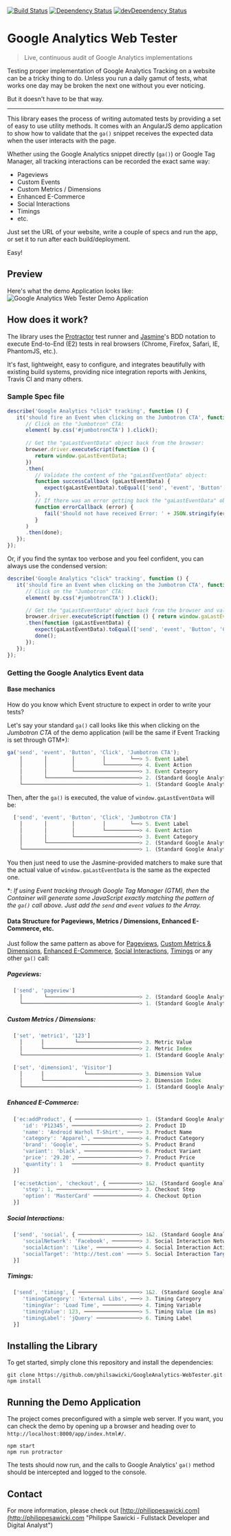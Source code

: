 [![Build Status](https://travis-ci.org/philsawicki/GoogleAnalytics-WebTester.svg?branch=master)](https://travis-ci.org/philsawicki/GoogleAnalytics-WebTester)
[![Dependency Status](https://david-dm.org/philsawicki/GoogleAnalytics-WebTester.svg)](https://david-dm.org/philsawicki/GoogleAnalytics-WebTester)
[![devDependency Status](https://david-dm.org/philsawicki/GoogleAnalytics-WebTester/dev-status.svg)](https://david-dm.org/philsawicki/GoogleAnalytics-WebTester#info=devDependencies)

# Google Analytics Web Tester

> Live, continuous audit of Google Analytics implementations

Testing proper implementation of Google Analytics Tracking on a website can be a tricky thing to do. Unless you run a daily gamut of tests, what works one day may be broken the next one without you ever noticing.

But it doesn't have to be that way.

___

<!---
Automating the process of validating that tracking events are fired when the user interacts with the page can ease the development process and speed up the delivery of new features. It can also contribute to the sharing of Analytics knowledge by empowering everyone on the team with particular responsibilities:

* Digital Marketers spend less time working out the implementation details ;
* Business Analysts can formulate proper Acceptance Criterias for their User Stories ;
* Developers can gain a better understanding of the business goals ;
* QAs can spend more time testing other parts of the application.
-->

This library eases the process of writing automated tests by providing a set of easy to use utility methods. It comes with an AngularJS demo application to show how to validate that the `ga()` snippet receives the expected data when the user interacts with the page.


Whether using the Google Analytics snippet directly (`ga()`) or Google Tag Manager, all tracking interactions can be recorded the exact same way:

* Pageviews
* Custom Events
* Custom Metrics / Dimensions
* Enhanced E-Commerce
* Social Interactions
* Timings
* etc.

Just set the URL of your website, write a couple of specs and run the app, or set it to run after each build/deployment.

Easy!

## Preview

Here's what the demo Application looks like:
![Google Analytics Web Tester Demo Application](https://raw.githubusercontent.com/philsawicki/GoogleAnalytics-WebTester/screenshots/Google%20Analytics%20Web%20Tester%20Demo%20Application%20Screenshot.png "Google Analytics Web Tester Demo Application")

## How does it work?

The library uses the [Protractor](http://angular.github.io/protractor/#/ "Protractor") test runner and [Jasmine](http://jasmine.github.io/ "Jasmine")'s BDD notation to execute End-to-End (E2) tests in real browsers (Chrome, Firefox, Safari, IE, PhantomJS, etc.). 

It's fast, lightweight, easy to configure, and integrates beautifully with existing build systems, providing nice integration reports with Jenkins, Travis CI and many others.

### Sample Spec file
```javascript
describe('Google Analytics "click" tracking', function () {
   it('should fire an Event when clicking on the Jumbotron CTA', function (done) {
      // Click on the "Jumbotron" CTA:
      element( by.css('#jumbotronCTA') ).click();
  
      // Get the "gaLastEventData" object back from the browser:
      browser.driver.executeScript(function () {
         return window.gaLastEventData;
      })
      .then(
         // Validate the content of the "gaLastEventData" object:
         function successCallback (gaLastEventData) {
            expect(gaLastEventData).toEqual(['send', 'event', 'Button', 'Click', 'Jumbotron CTA']);
         },
         // If there was an error getting back the "gaLastEventData" object from the browser, fail the test:
         function errorCallback (error) {
            fail('Should not have received Error: ' + JSON.stringify(error));
         }
      )
      .then(done);
   });
});
```

Or, if you find the syntax too verbose and you feel confident, you can always use the condensed version:
```javascript
describe('Google Analytics "click" tracking', function () {
   it('should fire an Event when clicking on the Jumbotron CTA', function (done) {
      // Click on the "Jumbotron" CTA:
      element( by.css('#jumbotronCTA') ).click();

      // Get the "gaLastEventData" object back from the browser and validate its data:
      browser.driver.executeScript(function () { return window.gaLastEventData; })
      .then(function (gaLastEventData) {
         expect(gaLastEventData).toEqual(['send', 'event', 'Button', 'Click', 'Jumbotron CTA']);
         done();
      });
   });
});
```

### Getting the Google Analytics Event data

#### Base mechanics

How do you know which Event structure to expect in order to write your tests?

Let's say your standard `ga()` call looks like this when clicking on the _Jumbotron CTA_ of the demo application (will be the same if Event Tracking is set through GTM*):
```javascript
ga('send', 'event', 'Button', 'Click', 'Jumbotron CTA');
    │       │        │         │        └──> 5. Event Label
    │       │        │         └───────────> 4. Event Action
    │       │        └─────────────────────> 3. Event Category
    │       └──────────────────────────────> 2. (Standard Google Analytics parameter)
    └──────────────────────────────────────> 1. (Standard Google Analytics parameter)
```
Then, after the `ga()` is executed, the value of `window.gaLastEventData` will be:
```javascript
  ['send', 'event', 'Button', 'Click', 'Jumbotron CTA']
    │       │        │         │        └──> 5. Event Label
    │       │        │         └───────────> 4. Event Action
    │       │        └─────────────────────> 3. Event Category
    │       └──────────────────────────────> 2. (Standard Google Analytics parameter)
    └──────────────────────────────────────> 1. (Standard Google Analytics parameter)
```
You then just need to use the Jasmine-provided matchers to make sure that the actual value of `window.gaLastEventData` is the same as the expected one.

*: _If using Event tracking through Google Tag Manager (GTM), then the Container will generate some JavaScript exactly matching the pattern of the `ga()` call above. Just add the `send` and `event` values to the Array._

#### Data Structure for Pageviews, Metrics / Dimensions, Enhanced E-Commerce, etc.

Just follow the same pattern as above for [Pageviews](https://developers.google.com/analytics/devguides/collection/analyticsjs/field-reference#customs "Pageviews"), [Custom Metrics & Dimensions](https://developers.google.com/analytics/devguides/collection/analyticsjs/field-reference#customs "Custom Metrics / Dimensions"), [Enhanced E-Commerce](https://developers.google.com/analytics/devguides/collection/analyticsjs/field-reference#enhanced-ecomm "Enhanced E-Commerce"), [Social Interactions](https://developers.google.com/analytics/devguides/collection/analyticsjs/field-reference#social "Social Interactions"), [Timings](https://developers.google.com/analytics/devguides/collection/analyticsjs/field-reference#timing "Timings") or any other `ga()` call:

##### Pageviews:
```javascript
  ['send', 'pageview']
    │       └──────────────────────────────> 2. (Standard Google Analytics parameter)
    └──────────────────────────────────────> 1. (Standard Google Analytics parameter)
```

##### Custom Metrics / Dimensions:
```javascript
  ['set', 'metric1', '123']
    │      │          └────────────────────> 3. Metric Value
    │      └───────────────────────────────> 2. Metric Index
    └──────────────────────────────────────> 1. (Standard Google Analytics parameter)
  
  ['set', 'dimension1', 'Visitor']
    │      │             └─────────────────> 3. Dimension Value
    │      └───────────────────────────────> 2. Dimension Index
    └──────────────────────────────────────> 1. (Standard Google Analytics parameter)
```

##### Enhanced E-Commerce:
```javascript
  ['ec:addProduct', { ─────────────────────> 1. (Standard Google Analytics parameters)
     'id': 'P12345', ──────────────────────> 2. Product ID
     'name': 'Android Warhol T-Shirt', ────> 3. Product Name
     'category': 'Apparel', ───────────────> 4. Product Category
     'brand': 'Google', ───────────────────> 5. Product Brand
     'variant': 'black', ──────────────────> 6. Product Variant
     'price': '29.20', ────────────────────> 7. Product Price
     'quantity': 1   ──────────────────────> 8. Product quantity
  }]
  
  ['ec:setAction', 'checkout', { ──────────> 1&2. (Standard Google Analytics parameters)
     'step': 1, ───────────────────────────> 3. Checkout Step
     'option': 'MasterCard' ───────────────> 4. Checkout Option
  }]
```

##### Social Interactions:
```javascript
  ['send', 'social', { ────────────────────> 1&2. (Standard Google Analytics parameters)
     'socialNetwork': 'Facebook', ─────────> 3. Social Interaction Network
     'socialAction': 'Like', ──────────────> 4. Social Interaction Action
     'socialTarget': 'http://test.com' ────> 5. Social Interaction Target (URL)
  }]
```

##### Timings:
```javascript
  ['send', 'timing', { ────────────────────> 1&2. (Standard Google Analytics parameters)
     'timingCategory': 'External Libs', ───> 3. Timing Category
     'timingVar': 'Load Time', ────────────> 4. Timing Variable
     'timingValue': 123, ──────────────────> 5. Timing Value (in ms)
     'timingLabel': 'jQuery' ──────────────> 6. Timing Label
  }]
```

## Installing the Library

To get started, simply clone this repository and install the dependencies:

```
git clone https://github.com/philsawicki/GoogleAnalytics-WebTester.git
npm install
```

## Running the Demo Application

The project comes preconfigured with a simple web server. If you want, you can check the demo by opening up a browser and heading over to `http://localhost:8000/app/index.html#/`.

```
npm start
npm run protractor
```

The tests should now run, and the calls to Google Analytics' `ga()` method should be intercepted and logged to the console.

## Contact

For more information, please check out [http://philippesawicki.com](http://philippesawicki.com "Philippe Sawicki - Fullstack Developer and Digital Analyst")
